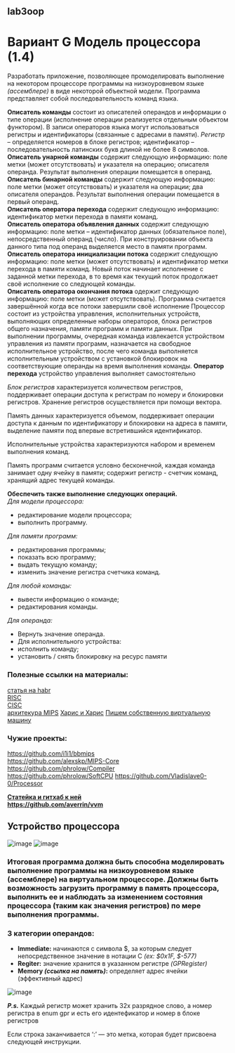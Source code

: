 ## lab3oop
# Вариант G Модель процессора (1.4)
Разработать приложение, позволяющее промоделировать выполнение на некотором процессоре
программы на низкоуровневом языке *(ассемблере)* в виде некоторой объектной модели. Программа представляет собой последовательность команд языка.

**Описатель команды** состоит из описателей
операндов и информации о типе операции (исполнение операции реализуется отдельным объектом функтором). В записи операторов языка могут использоваться регистры и идентификаторы (связанные с
адресами в памяти). *Регистр* – определяется номеров в блоке регистров; идентификатор –
последовательность латинских букв длиной не более 8 символов.  
**Описатель унарной команды** содержит следующую информацию: поле метки (может отсутствовать) и
указателя на операцию; описателя операнда. Результат выполнения операции помещается в операнд.  
**Описатель бинарной команды** содержит следующую информацию: поле метки (может отсутствовать) и
указателя на операции; два описателя операндов. Результат выполнения операции помещается в первый
операнд.  
**Описатель оператора перехода** содержит следующую информацию: идентификатор метки перехода в
памяти команд.  
**Описатель оператора объявления данных** содержит следующую информацию: поле метки –
идентификатор данных (обязательное поле), непосредственный операнд (число). При конструировании
объекта данного типа под операнд выделяется место в памяти программ.  
**Описатель оператора инициализации потока** содержит следующую информацию: поле метки (может
отсутствовать) и идентификатор метки перехода в памяти команд. Новый поток начинает исполнение с
заданной метки перехода, в то время как текущий поток продолжает своё исполнение со следующей
команды.  
**Описатель оператора окончания потока** одержит следующую информацию: поле метки (может
отсутствовать). Программа считается завершённой когда все потоки завершили своё исполнение
Процессор состоит из устройства управления, исполнительных устройств, выполняющих
определенные наборы операторов, блока регистров общего назначения, памяти программ и памяти данных.
При выполнении программы, очередная команда извлекается устройством управления из памяти
программ, назначается на свободное исполнительное устройство, после чего команда выполняется
исполнительным устройством с установкой блокировок на соответствующие операнды на время выполнения
команды. 
**Оператор перехода** устройство управления выполняет самостоятельно

*Блок регистров* характеризуется количеством регистров, поддерживает операции доступа к регистрам
по номеру и блокировки регистров. Хранение регистров осуществляется при помощи вектора.

Память данных характеризуется объемом, поддерживает операции доступа к данным по
идентификатору и блокировки на адреса в памяти, выделение памяти под впервые встретившийся
идентификатор.

Исполнительные устройства характеризуются набором и временем выполнения команд.

Память программ считается условно бесконечной, каждая команда занимает одну ячейку в памяти;
содержит регистр - счетчик команд, хранящий адрес текущей команды.

**Обеспечить также выполнение следующих операций.**  
*Для модели процессора:*
- редактирование модели процессора;
- выполнить программу.

*Для памяти программ:*
- редактирования программы;
- показать всю программу;
- выдать текущую команду;
- изменить значение регистра счетчика команд.

*Для любой команды:*
- вывести информацию о команде;
- редактирования команды.

*Для операнда:*
- Вернуть значение операнда.
- Для исполнительного устройства: 
- исполнить команду;
- установить / снять блокировку на ресурс памяти  

### Полезные ссылки на материалы:  
[статья на habr](https://habr.com/ru/articles/430680/)  
[RISC](https://ru.wikipedia.org/wiki/RISC)  
[CISC](https://ru.wikipedia.org/wiki/CISC)  
[архитекура MIPS](https://ru.wikipedia.org/wiki/MIPS_(%D0%B0%D1%80%D1%85%D0%B8%D1%82%D0%B5%D0%BA%D1%82%D1%83%D1%80%D0%B0))
[Харис и Харис](https://is.ifmo.ru/books/2016/digital-design-and-computer-architecture-russian-translation_July16_2016.pdf)
[Пишем собственную виртуальную машину](https://habr.com/ru/articles/434138/#4)

### Чужие проекты:  
https://github.com/i1i1/bbmips  
https://github.com/alexskp/MIPS-Core  
https://github.com/phrolow/Compiler  
https://github.com/phrolow/SoftCPU
https://github.com/Vladislave0-0/Processor

**[Статейка и гитхаб к ней](https://averrin.medium.com/toy-vm-c72e9d962451)**  
**https://github.com/averrin/vvm**

## Устройство процессора
![image](https://github.com/urtoach/lab3oop/assets/115491314/1711bb1b-8b98-4126-bbfb-7e73beedd10d)
![image](https://github.com/urtoach/lab3oop/assets/115491314/eb59bb8a-ba62-449c-bf03-9f0b1324a800)



### Итоговая программа должна быть способна моделировать выполнение программы на низкоуровневом языке (ассемблере) на виртуальном процессоре. Должны быть возможность загрузить программу в память процессора, выполнить ее и наблюдать за изменением состояния процессора (таким как значения регистров) по мере выполнения программы.

### 3 категории операндов:  
- **Immediate:** начинаются с символа $, за которым следует непосредственное значение в нотации C *(ex: $0x1F, $-577)*
- **Regiter:** значение хранится в указанном регистре *(GPRegister)*
- **Memory *(ссылка на память)*:** определяет адрес ячейки (эффективный адрес)

![image](https://github.com/urtoach/lab3oop/assets/115491314/4872c4e6-e494-4886-88b8-87c635be636c)

***P.s.*** Каждый регистр может хранить 32х разрядное слово, а номер регистра в enum gpr и есть его идентефикатор и номер в блоке регистров

Если строка заканчивается ‘:’ — это метка, которая будет присвоена следующей инструкции.  

